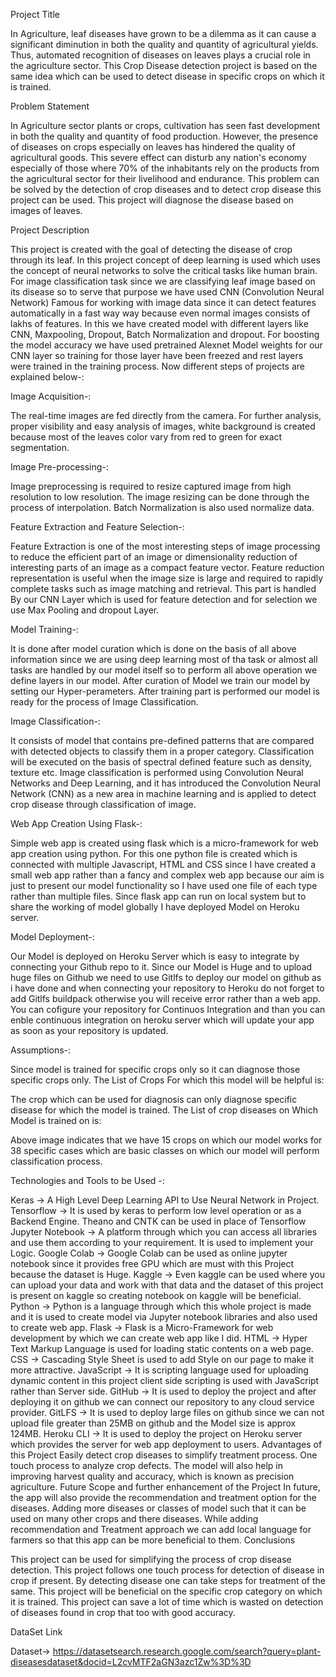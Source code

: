 Project Title

In Agriculture, leaf diseases have grown to be a dilemma as it can cause a significant diminution in both the quality and quantity of agricultural yields. Thus, automated recognition of diseases on leaves plays a crucial role in the agriculture sector. This Crop Disease detection project is based on the same idea which can be used to detect disease in specific crops on which it is trained.

Problem Statement

In Agriculture sector plants or crops, cultivation has seen fast development in both the quality and quantity of food production. However, the presence of diseases on crops especially on leaves has hindered the quality of agricultural goods. This severe effect can disturb any nation's economy especially of those where 70% of the inhabitants rely on the products from the agricultural sector for their livelihood and endurance. This problem can be solved by the detection of crop diseases and to detect crop disease this project can be used. This project will diagnose the disease based on images of leaves.

Project Description

This project is created with the goal of detecting the disease of crop through its leaf. In this project concept of deep learning is used which uses the concept of neural networks to solve the critical tasks like human brain. For image classification task since we are classifying leaf image based on its disease so to serve that purpose we have used CNN (Convolution Neural Network) Famous for working with image data since it can detect features automatically in a fast way way because even normal images consists of lakhs of features. In this we have created model with different layers like CNN, Maxpooling, Dropout, Batch Normalization and dropout. For boosting the model accuracy we have used pretrained Alexnet Model weights for our CNN layer so training for those layer have been freezed and rest layers were trained in the training process. Now different steps of projects are explained below-:

Image Acquisition-:

The real-time images are fed directly from the camera. For further analysis, proper visibility and easy analysis of images, white background is created because most of the leaves color vary from red to green for exact segmentation.

Image Pre-processing-:

Image preprocessing is required to resize captured image from high resolution to low resolution. The image resizing can be done through the process of interpolation. Batch Normalization is also used normalize data.

Feature Extraction and Feature Selection-:

Feature Extraction is one of the most interesting steps of image processing to reduce the efficient part of an image or dimensionality reduction of interesting parts of an image as a compact feature vector. Feature reduction representation is useful when the image size is large and required to rapidly complete tasks such as image matching and retrieval. This part is handled By our CNN Layer which is used for feature detection and for selection we use Max Pooling and dropout Layer.

Model Training-:

It is done after model curation which is done on the basis of all above information since we are using deep learning most of tha task or almost all tasks are handled by our model itself so to perform all above operation we define layers in our model. After curation of Model we train our model by setting our Hyper-perameters. After training part is performed our model is ready for the process of Image Classification.

Image Classification-:

It consists of model that contains pre-defined patterns that are compared with detected objects to classify them in a proper category. Classification will be executed on the basis of spectral defined feature such as density, texture etc. Image classification is performed using Convolution Neural Networks and Deep Learning, and it has introduced the Convolution Neural Network (CNN) as a new area in machine learning and is applied to detect crop disease through classification of image.

Web App Creation Using Flask-:

Simple web app is created using flask which is a micro-framework for web app creation using python. For this one python file is created which is connected with multiple Javascript, HTML and CSS since I have created a small web app rather than a fancy and complex web app because our aim is just to present our model functionality so I have used one file of each type rather than multiple files. Since flask app can run on local system but to share the working of model globally I have deployed Model on Heroku server.

Model Deployment-:

Our Model is deployed on Heroku Server which is easy to integrate by connecting your Github repo to it. Since our Model is Huge and to upload huge files on Github we need to use Gitlfs to deploy our model on github as i have done and when connecting your repository to Heroku do not forget to add Gitlfs buildpack otherwise you will receive error rather than a web app. You can cofigure your repository for Continuos Integration and than you can enble continuous integration on heroku server which will update your app as soon as your repository is updated.

Assumptions-:

Since model is trained for specific crops only so it can diagnose those specific crops only. The List of Crops For which this model will be helpful is:



The crop which can be used for diagnosis can only diagnose specific disease for which the model is trained. The List of crop diseases on Which Model is trained on is:



Above image indicates that we have 15 crops on which our model works for 38 specific cases which are basic classes on which our model will perform classification process.

Technologies and Tools to be Used -:

Keras ->
A High Level Deep Learning API to Use Neural Network in Project.
Tensorflow ->
It is used by keras to perform low level operation or as a Backend Engine. Theano and CNTK can be used in place of Tensorflow
Jupyter Notebook ->
A platform through which you can access all libraries and use them according to your requirement. It is used to implement your Logic.
Google Colab ->
Google Colab can be used as online jupyter notebook since it provides free GPU which are must with this Project because the dataset is Huge.
Kaggle ->
Even kaggle can be used where you can upload your data and work with that data and the dataset of this project is present on kaggle so creating notebook on kaggle will be beneficial.
Python ->
Python is a language through which this whole project is made and it is used to create model via Jupyter notebook libraries and also used to create web app.
Flask ->
Flask is a Micro-Framework for web development by which we can create web app like I did.
HTML ->
Hyper Text Markup Language is used for loading static contents on a web page.
CSS ->
Cascading Style Sheet is used to add Style on our page to make it more attractive.
JavaScript ->
It is scripting language used for uploading dynamic content in this project client side scripting is used with JavaScript rather than Server side.
GitHub ->
It is used to deploy the project and after deploying it on github we can connect our repository to any cloud service provider.
GitLFS ->
It is used to deploy large files on github since we can not upload file greater than 25MB on github and the Model size is approx 124MB.
Heroku CLI ->
It is used to deploy the project on Heroku server which provides the server for web app deployment to users.
Advantages of this Project
Easily detect crop diseases to simplify treatment process.
One touch process to analyze crop defects.
The model will also help in improving harvest quality and accuracy, which is known as precision agriculture.
Future Scope and further enhancement of the Project
In future, the app will also provide the recommendation and treatment option for the diseases.
Adding more diseases or classes of model such that it can be used on many other crops and there diseases.
While adding recommendation and Treatment approach we can add local language for farmers so that this app can be more beneficial to them.
Conclusions

This project can be used for simplifying the process of crop disease detection. This project follows one touch process for detection of disease in crop if present. By detecting disease one can take steps for treatment of the same. This project will be beneficial on the specific crop category on which it is trained. This project can save a lot of time which is wasted on detection of diseases found in crop that too with good accuracy.

DataSet Link

Dataset-> https://datasetsearch.research.google.com/search?query=plant-diseasesdataset&docid=L2cvMTF2aGN3azc1Zw%3D%3D
